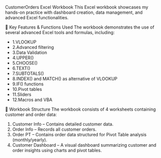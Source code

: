 CustomerOrders Excel Workbook
This Excel workbook showcases my hands-on practice with dashboard creation, data management, and advanced Excel functionalities.

🔧 Key Features & Functions Used
The workbook demonstrates the use of several advanced Excel tools and formulas, including:

- 1.VLOOKUP
- 2.Advanced filtering
- 3.Data Validation 
- 4.UPPER()
- 5.CHOOSE()
- 6.TEXT()
- 7.SUBTOTALS()
- 8.INDEX() and MATCH() as alternative of VLOOKUP
- 9.IF() functions
- 10.Pivot tables
- 11.Sliders
- 12.Macros and VBA

📁 Workbook Structure
The workbook consists of 4 worksheets containing customer and order data:

1. Customer Info – Contains detailed customer data.
2. Order Info – Records all customer orders.
3. Order PT – Contains order data structured for Pivot Table analysis (monthly/yearly).
4. Customer Dashboard – A visual dashboard summarizing customer and order insights using charts and pivot tables.
